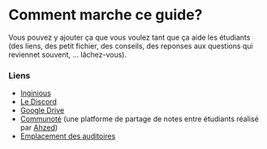 # Comment marche ce guide?
Vous pouvez y ajouter ça que vous voulez tant que ça aide les étudiants (des liens, des petit fichier, des conseils, des reponses aux questions qui reviennet souvent, ... lâchez-vous).



### Liens

* [Inginious](http://inginious.info.ucl.ac.be/)
* [Le Discord](https://discord.gg/CdtkZjCtUU)
* [Google Drive](https://drive.google.com/drive/folders/0B1i5OL6s8FOsc0R4Y25MQzlJcFU)
* [Communoté](https://www.communote.be/) (une platforme de partage de notes entre étudiants réalisé par [Ahzed](https://github.com/Ahzed11))
* [Emplacement des auditoires](https://uclouvain.be/fr/administrations/adpi/auditoires-ucl-louvain-la-neuve.html)
